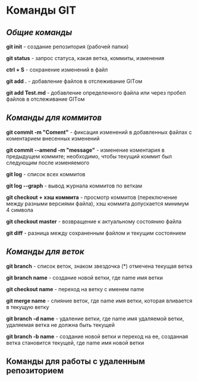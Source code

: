 # Команды GIT

## *Общие команды*

**git init** - создание репозитория (рабочей папки)

**git status** - запрос статуса, какая ветка, коммиты, изменения

**ctrl + S** - сохранение изменений в файл

**git add .** - добавление файлов в отслеживание GITом

**git add Test.md** - добавление определенного файла или через пробел файлов в отслеживание GITом

## *Команды для коммитов*

**git commit -m "Coment"** - фиксация изменений в добавленных файлах с коментарием внесенных изменений

**git commit --amend -m "message"** - изменение коментария в предыдущем коммите; необходимо, чтобы текущий коммит был следующим после изменяемого

**git log** - список всех коммитов

**git log --graph** - вывод журнала коммитов по веткам

**git checkout + хэш коммита** - просмотр коммитов (переключение между разными версиями файла), хэш коммита допускается минимум 4 символа

**git checkout master** - возвращение к актуальному состоянию файла

**git diff** - разница между сохраненным файлом и текущим состоянием

## *Команды для веток*

**git branch** - список веток, знаком звездочка (*) отмечена текущая ветка

**git branch name** - создание новой ветки, где name имя ветки

**git checkout name** - переход на ветку с именем name

**git merge name** - слияние веток, где name имя ветки, которая вливается в текущую ветку

**git branch -d name** - удаление ветки, где name имя удаляемой ветки, удаляемая ветка не должна быть текущей

**git branch -b name** - создание новой ветки и переход на ее, созданная ветка становится текущей, где name имя новой ветки

## Команды для работы с удаленным репозиторием